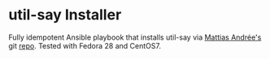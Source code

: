 # util-say Installer #

Fully idempotent Ansible playbook that installs util-say via [Mattias Andrée's](https://github.com/maandree) git [repo](https://github.com/maandree/util-say). Tested with Fedora 28 and CentOS7.

